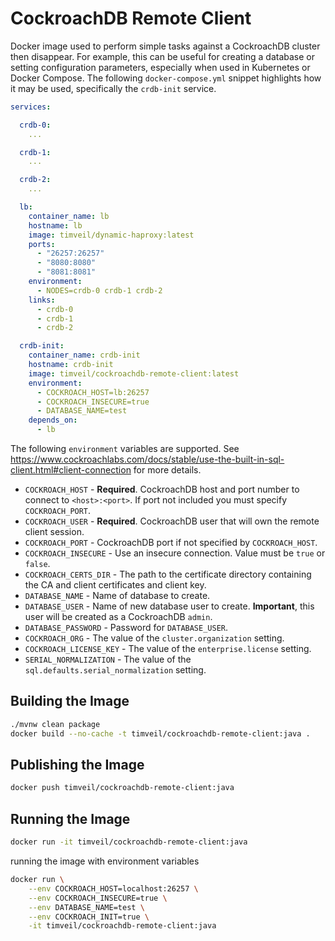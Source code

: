 # CockroachDB Remote Client
Docker image used to perform simple tasks against a CockroachDB cluster then disappear.  For example, this can be useful for creating a database or setting configuration parameters, especially when used in Kubernetes or Docker Compose.  The following `docker-compose.yml` snippet highlights how it may be used, specifically the `crdb-init` service. 

```yaml
services:

  crdb-0:
    ...

  crdb-1:
    ...

  crdb-2:
    ...

  lb:
    container_name: lb
    hostname: lb
    image: timveil/dynamic-haproxy:latest
    ports:
      - "26257:26257"
      - "8080:8080"
      - "8081:8081"
    environment:
      - NODES=crdb-0 crdb-1 crdb-2
    links:
      - crdb-0
      - crdb-1
      - crdb-2

  crdb-init:
    container_name: crdb-init
    hostname: crdb-init
    image: timveil/cockroachdb-remote-client:latest
    environment:
      - COCKROACH_HOST=lb:26257
      - COCKROACH_INSECURE=true
      - DATABASE_NAME=test
    depends_on:
      - lb
```

The following `environment` variables are supported.  See https://www.cockroachlabs.com/docs/stable/use-the-built-in-sql-client.html#client-connection for more details.
* `COCKROACH_HOST` - __Required__. CockroachDB host and port number to connect to `<host>:<port>`.  If port not included you must specify `COCKROACH_PORT`.
* `COCKROACH_USER` - __Required__. CockroachDB user that will own the remote client session.
* `COCKROACH_PORT` - CockroachDB port if not specified by `COCKROACH_HOST`.
* `COCKROACH_INSECURE` - Use an insecure connection.  Value must be `true` or `false`.
* `COCKROACH_CERTS_DIR` - The path to the certificate directory containing the CA and client certificates and client key.
* `DATABASE_NAME` - Name of database to create.
* `DATABASE_USER` - Name of new database user to create.  __Important__, this user will be created as a CockroachDB `admin`.
* `DATABASE_PASSWORD` - Password for `DATABASE_USER`.
* `COCKROACH_ORG` - The value of the `cluster.organization` setting.
* `COCKROACH_LICENSE_KEY` - The value of the `enterprise.license` setting.
* `SERIAL_NORMALIZATION` - The value of the `sql.defaults.serial_normalization` setting.

## Building the Image
```bash
./mvnw clean package
docker build --no-cache -t timveil/cockroachdb-remote-client:java .
```

## Publishing the Image
```bash
docker push timveil/cockroachdb-remote-client:java
```

## Running the Image
```bash
docker run -it timveil/cockroachdb-remote-client:java
```

running the image with environment variables
```bash
docker run \
    --env COCKROACH_HOST=localhost:26257 \
    --env COCKROACH_INSECURE=true \
    --env DATABASE_NAME=test \
    --env COCKROACH_INIT=true \
    -it timveil/cockroachdb-remote-client:java
```